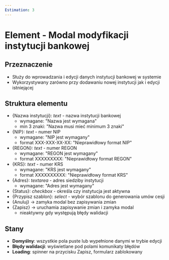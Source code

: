 ```yaml
---
Estimation: 3
---
```


# Element - Modal modyfikacji instytucji bankowej

## Przeznaczenie

- Służy do wprowadzania i edycji danych instytucji bankowej w systemie
- Wykorzystywany zarówno przy dodawaniu nowej instytucji jak i edycji istniejącej

## Struktura elementu

- {Nazwa instytucji}: *text* - nazwa instytucji bankowej
  - wymagane: "Nazwa jest wymagana"
  - min 3 znaki: "Nazwa musi mieć minimum 3 znaki"
- {NIP}: *text* - numer NIP
  - wymagane: "NIP jest wymagany"
  - format XXX-XXX-XX-XX: "Nieprawidłowy format NIP"
- {REGON}: *text* - numer REGON
  - wymagane: "REGON jest wymagany"
  - format XXXXXXXXX: "Nieprawidłowy format REGON"
- {KRS}: *text* - numer KRS
  - wymagane: "KRS jest wymagany"
  - format XXXXXXXXXX: "Nieprawidłowy format KRS"
- {Adres}: *textarea* - adres siedziby instytucji
  - wymagane: "Adres jest wymagany"
- {Status}: *checkbox* - określa czy instytucja jest aktywna
- {Przypisz szablon}: *select* - wybór szablonu do generowania umów cesji
- {Anuluj} -> zamyka modal bez zapisywania zmian
- {Zapisz} -> uruchamia zapisywanie zmian i zamyka modal
  - nieaktywny gdy występują błędy walidacji

## Stany

- **Domyślny**: wszystkie pola puste lub wypełnione danymi w trybie edycji
- **Błędy walidacji**: wyświetlane pod polami komunikaty błędów
- **Loading**: spinner na przycisku Zapisz, formularz zablokowany
